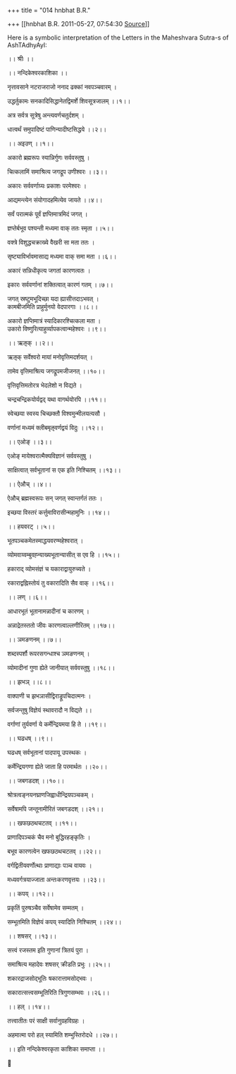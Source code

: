 +++
title = "014 hnbhat B.R."

+++
[[hnbhat B.R.	2011-05-27, 07:54:30 [Source](https://groups.google.com/g/samskrita/c/gsuKzG7nCBc)]]



Here is a symbolic interpretation of the Letters in the Maheshvara Sutra-s of AshTAdhyAyI:

  

  

  

  
।। श्रीः ।।  
  
।। नन्दिकेश्वरकाशिका ।।  
  
नृत्तावसाने नटराजराजो ननाद ढक्कां नवपञ्चवारम् ।  
  
उद्धर्तुकामः सनकादिसिद्धानेतद्विमर्शे शिवसूत्रजालम् ।।१।।  
  
अत्र सर्वत्र सूत्रेषु अन्त्यवर्णचतुर्दशम् ।  
  
धात्वर्थं समुपादिष्टं पाणिन्यादीष्टसिद्धये ।।२।।  
  

  

।। अइउण् ।।१।।  
  
अकारो ब्रह्मरूपः स्यान्निर्गुणः सर्ववस्तुषु ।  
  
चित्कलामिं समाश्रित्य जगद्रूप उणीश्वरः ।।३।।  
  
अकारः सर्ववर्णाग्र्यः प्रकाशः परमेश्वरः ।  
  
आद्यमन्त्येन संयोगादहमित्येव जायते ।।४।।  
  
सर्वं परात्मकं पूर्वं ज्ञप्तिमात्रमिदं जगत् ।  
  

ज्ञप्तेर्बभूव पश्यन्ती मध्यमा वाक् ततः स्मृता ।।५।।  
  
वक्त्रे विशुद्धचक्राख्ये वैखरी सा मता ततः ।  
  

सृष्ट्याविर्भावमासाद्य मध्यमा वाक् समा मता ।।६।।  
  
अकारं सन्निधीकृत्य जगतां कारणत्वतः ।  
  

  

इकारः सर्ववर्णानां शक्तित्वात् कारणं गतम् ।।७।।  
  
जगत् स्रष्टुमभूदिच्छा यदा ह्यासीत्तदाऽभवत् ।  
कामबीजमिति प्राहुर्मुनयो वेदपारगाः ।।८।।  
  

अकारो ज्ञप्तिमात्रं स्यादिकारश्चित्कला मता ।  
उकारो विष्णुरित्याहुर्व्यापकत्वान्महेश्वरः ।।९।।  
  
।। ऋऌक् ।।२।।  
  
ऋऌक् सर्वेश्वरो मायां मनोवृत्तिमदर्शयत् ।  
  
तामेव वृत्तिमाश्रित्य जगद्रूपमजीजनत् ।।१०।।  
  
वृत्तिवृत्तिमतोरत्र भेदलेशो न विद्यते ।  
  
चन्द्रचन्द्रिकयोर्यद्वद् यथा वागर्थयोरपि ।।११।।  
  
स्वेच्छया स्वस्य चिच्छक्तौ विश्वमुन्मीलयत्यसौ ।  
  
वर्णानां मध्यमं क्लीबमृऌवर्णद्वयं विदुः ।।१२।।  
  
।। एओङ् ।।३।।  
  
एओङ् मायेश्वरात्मैक्यविज्ञानं सर्ववस्तुषु ।  
  
साक्षित्वात् सर्वभूतानां स एक इति निश्चितम् ।।१३।।  
  
।। ऐऔच् ।।४।।  
  
ऐऔच् ब्रह्मस्वरूपः सन् जगत् स्वान्तर्गतं ततः ।  
  
इच्छया विस्तरं कर्त्तुमाविरासीन्महामुनिः ।।१४।।  
  
।। हयवरट् ।।५।।  
  
भूतपञ्चकमेतस्माद्धयवरण्महेश्वरात् ।  
  
व्योमवाय्वम्बुवह्न्याख्यभूतान्यासीत् स एव हि ।।१५।।  
  
हकाराद् व्योमसंज्ञं च यकाराद्वायुरुच्यते ।  
  
रकाराद्वह्निस्तोयं तु वकारादिति सैव वाक् ।।१६।।  
  
।। लण् ।।६।।  
  
आधारभूतं भूतानामन्नादीनां च कारणम् ।  
  
अन्नाद्रेतस्ततो जीवः कारणत्वाल्लणीरितम् ।।१७।।  
  
।। ञमङणनम् ।।७।।  
  
शब्दस्पर्शौ रूपरसगन्धाश्च ञमङणनम् ।  
  
व्योमादीनां गुणा ह्येते जानीयात् सर्ववस्तुषु ।।१८।।  
  
।। झभञ् ।।८।।  
  
वाक्पाणी च झभञासीद्विराड्रूपचिदात्मनः ।  
  
सर्वजन्तुषु विज्ञेयं स्थावरादौ न विद्यते ।।  
  
वर्गाणां तुर्यवर्णा ये कर्मेन्द्रियमया हि ते ।।१९।।  
  
।। घढधष् ।।९।।  
  
घढधष् सर्वभूतानां पादपायू उपस्थकः ।  
  
कर्मेन्द्रियगणा ह्येते जाता हि परमार्थतः ।।२०।।  
  
।। जबगडदश् ।।१०।।  
  
श्रोत्रत्वङ्नयनघ्राणजिह्वाधीन्द्रियपञ्चकम् ।  
  
सर्वेषामपि जन्तूनामीरितं जबगडदश् ।।२१।।  
  
।। खफछठथचटतव् ।।११।।  
  
प्राणादिपञ्चकं चैव मनो बुद्धिरहङ्कृतिः ।  
  
बभूव कारणत्वेन खफछठथचटतव् ।।२२।।  
  
वर्गद्वितीयवर्णोत्थाः प्राणाद्याः पञ्च वायवः ।  
  
मध्यवर्गत्रयाज्जाता अन्तःकरणवृत्तयः ।।२३।।  
  
।। कपय् ।।१२।।  
  
प्रकृतिं पुरुषञ्चैव सर्वेषामेव सम्मतम् ।  
  
सम्भूतमिति विज्ञेयं कपय् स्यादिति निश्चितम् ।।२४।।  
  
।। शषसर् ।।१३।।  
  
सत्त्वं रजस्तम इति गुणानां त्रितयं पुरा ।  
  
समाश्रित्य महादेवः शषसर् क्रीडति प्रभुः ।।२५।।  
  
शकारद्राजसोद्भूतिः षकारात्तामसोद्भवः ।  
  
सकारात्सत्त्वसम्भूतिरिति त्रिगुणसम्भवः ।।२६।।  
  
।। हल् ।।१४।।  
  
तत्त्वातीतः परं साक्षी सर्वानुग्रहविग्रहः ।  
  
अहमात्मा परो हल् स्यामिति शम्भुस्तिरोदधे ।।२७।।  
  
।। इति नन्दिकेश्वरकृता काशिका समाप्ता ।।



